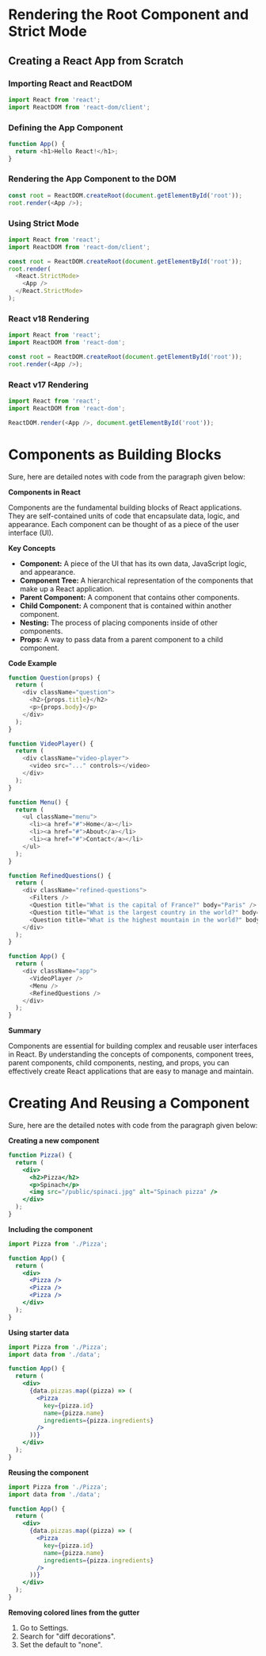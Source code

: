 # Rendering the Root Component and Strict Mode

## Creating a React App from Scratch

### Importing React and ReactDOM

```javascript
import React from 'react';
import ReactDOM from 'react-dom/client';
```

### Defining the App Component

```javascript
function App() {
  return <h1>Hello React!</h1>;
}
```

### Rendering the App Component to the DOM

```javascript
const root = ReactDOM.createRoot(document.getElementById('root'));
root.render(<App />);
```

### Using Strict Mode

```javascript
import React from 'react';
import ReactDOM from 'react-dom/client';

const root = ReactDOM.createRoot(document.getElementById('root'));
root.render(
  <React.StrictMode>
    <App />
  </React.StrictMode>
);
```

### React v18 Rendering

```javascript
import React from 'react';
import ReactDOM from 'react-dom';

const root = ReactDOM.createRoot(document.getElementById('root'));
root.render(<App />);
```

### React v17 Rendering

```javascript
import React from 'react';
import ReactDOM from 'react-dom';

ReactDOM.render(<App />, document.getElementById('root'));
```

# Components as Building Blocks

Sure, here are detailed notes with code from the paragraph given below:

**Components in React**

Components are the fundamental building blocks of React applications. They are self-contained units of code that encapsulate data, logic, and appearance. Each component can be thought of as a piece of the user interface (UI).

**Key Concepts**

* **Component:** A piece of the UI that has its own data, JavaScript logic, and appearance.
* **Component Tree:** A hierarchical representation of the components that make up a React application.
* **Parent Component:** A component that contains other components.
* **Child Component:** A component that is contained within another component.
* **Nesting:** The process of placing components inside of other components.
* **Props:** A way to pass data from a parent component to a child component.

**Code Example**

```javascript
function Question(props) {
  return (
    <div className="question">
      <h2>{props.title}</h2>
      <p>{props.body}</p>
    </div>
  );
}

function VideoPlayer() {
  return (
    <div className="video-player">
      <video src="..." controls></video>
    </div>
  );
}

function Menu() {
  return (
    <ul className="menu">
      <li><a href="#">Home</a></li>
      <li><a href="#">About</a></li>
      <li><a href="#">Contact</a></li>
    </ul>
  );
}

function RefinedQuestions() {
  return (
    <div className="refined-questions">
      <Filters />
      <Question title="What is the capital of France?" body="Paris" />
      <Question title="What is the largest country in the world?" body="Russia" />
      <Question title="What is the highest mountain in the world?" body="Mount Everest" />
    </div>
  );
}

function App() {
  return (
    <div className="app">
      <VideoPlayer />
      <Menu />
      <RefinedQuestions />
    </div>
  );
}
```

**Summary**

Components are essential for building complex and reusable user interfaces in React. By understanding the concepts of components, component trees, parent components, child components, nesting, and props, you can effectively create React applications that are easy to manage and maintain.

# Creating And Reusing a Component
Sure, here are the detailed notes with code from the paragraph given below:

**Creating a new component**

```jsx
function Pizza() {
  return (
    <div>
      <h2>Pizza</h2>
      <p>Spinach</p>
      <img src="/public/spinaci.jpg" alt="Spinach pizza" />
    </div>
  );
}
```

**Including the component**

```jsx
import Pizza from './Pizza';

function App() {
  return (
    <div>
      <Pizza />
      <Pizza />
      <Pizza />
    </div>
  );
}
```

**Using starter data**

```jsx
import Pizza from './Pizza';
import data from './data';

function App() {
  return (
    <div>
      {data.pizzas.map((pizza) => (
        <Pizza
          key={pizza.id}
          name={pizza.name}
          ingredients={pizza.ingredients}
        />
      ))}
    </div>
  );
}
```

**Reusing the component**

```jsx
import Pizza from './Pizza';
import data from './data';

function App() {
  return (
    <div>
      {data.pizzas.map((pizza) => (
        <Pizza
          key={pizza.id}
          name={pizza.name}
          ingredients={pizza.ingredients}
        />
      ))}
    </div>
  );
}
```

**Removing colored lines from the gutter**

1. Go to Settings.
2. Search for "diff decorations".
3. Set the default to "none".

